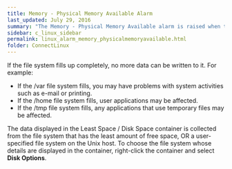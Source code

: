 ```yaml
---
title: Memory - Physical Memory Available Alarm
last_updated: July 29, 2016
summary: "The Memory - Physical Memory Available alarm is raised when the available memory drops below a threshold."
sidebar: c_linux_sidebar
permalink: linux_alarm_memory_physicalmemoryavailable.html
folder: ConnectLinux
---
```



If the file system fills up completely, no more data can be written to it. For example:

* If the /var file system fills, you may have problems with system activities such as e-mail or printing.
* If the /home file system fills, user applications may be affected.
* If the /tmp file system fills, any applications that use temporary files may be affected.


The data displayed in the Least Space / Disk Space container is collected from the file system that has the least amount of free space, OR a user-specified file system on the Unix host. To choose the file system whose details are displayed in the container, right-click the container and select **Disk Options**.

